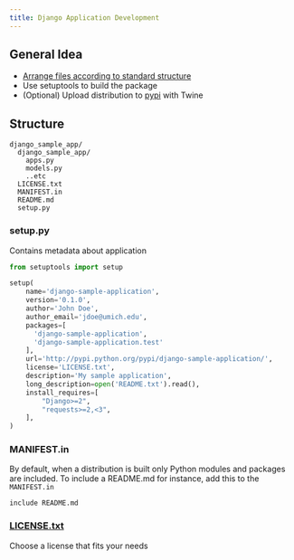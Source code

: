 ```yaml
---
title: Django Application Development
---
```


## General Idea
- [Arrange files according to standard structure](https://the-hitchhikers-guide-to-packaging.readthedocs.io/en/latest/creation.html#arranging-your-file-and-directory-structure)
- Use setuptools to build the package
- (Optional) Upload distribution to [pypi](pypi.org) with Twine

## Structure

```
django_sample_app/
  django_sample_app/
    apps.py
    models.py
    ..etc
  LICENSE.txt
  MANIFEST.in
  README.md
  setup.py
```

### setup.py

Contains metadata about application

```python
from setuptools import setup

setup(
    name='django-sample-application',
    version='0.1.0',
    author='John Doe',
    author_email='jdoe@umich.edu',
    packages=[
      'django-sample-application',
      'django-sample-application.test'
    ],
    url='http://pypi.python.org/pypi/django-sample-application/',
    license='LICENSE.txt',
    description='My sample application',
    long_description=open('README.txt').read(),
    install_requires=[
        "Django>=2",
        "requests>=2,<3",
    ],
)
```

### MANIFEST.in

By default, when a distribution is built only Python modules and packages are included. To include a README.md for instance, add this to the `MANIFEST.in`

```
include README.md
```

### [LICENSE.txt](https://choosealicense.com/)

Choose a license that fits your needs
